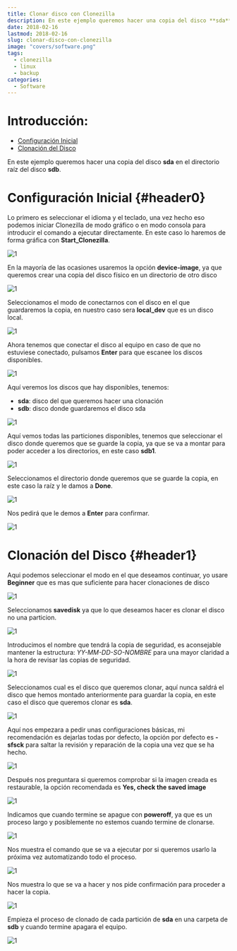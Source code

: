 ```yaml
---
title: Clonar disco con Clonezilla
description: En este ejemplo queremos hacer una copia del disco **sda** en el directorio raíz del disco **sdb**
date: 2018-02-16
lastmod: 2018-02-16
slug: clonar-disco-con-clonezilla
image: "covers/software.png"
tags:
  - clonezilla
  - linux
  - backup
categories:
  - Software
---
```




# Introducción:


- [Configuración Inicial](#header0)
- [Clonación del Disco](#header1)




En este ejemplo queremos hacer una copia del disco **sda** en el directorio raíz del disco **sdb**.




# Configuración Inicial {#header0}



Lo primero es seleccionar el idioma y el teclado, una vez hecho eso podemos iniciar Clonezilla de modo gráfico o en modo consola para introducir el comando a ejecutar directamente. En este caso lo haremos de forma gráfica con **Start_Clonezilla**.

![1][Clonar1]





En la mayoría de las ocasiones usaremos la opción **device-image**, ya que queremos crear una copia del disco físico en un directorio de otro disco

![1][Clonar2]





Seleccionamos el modo de conectarnos con el disco en el que guardaremos la copia, en nuestro caso sera **local_dev** que es un disco local.

![1][Clonar4]





Ahora tenemos que conectar el disco al equipo en caso de que no estuviese conectado, pulsamos **Enter** para que escanee los discos disponibles.

![1][Clonar5]





Aquí veremos los discos que hay disponibles, tenemos:

- **sda**: disco del que queremos hacer una clonación
- **sdb**: disco donde guardaremos el disco sda


![1][Clonar6]





Aquí vemos todas las particiones disponibles, tenemos que seleccionar el disco donde queremos que se guarde la copia, ya que se va a montar para poder acceder a los directorios, en este caso **sdb1**.


![1][Clonar7]





Seleccionamos el directorio donde queremos que se guarde la copia, en este caso la raíz y le damos a **Done**.


![1][Clonar8]





Nos pedirá que le demos a **Enter** para confirmar.


![1][Clonar9]





# Clonación del Disco {#header1}



Aqui podemos seleccionar el modo en el que deseamos continuar, yo usare **Beginner** que es mas que suficiente para hacer clonaciones de disco

![1][Clonar10]





Seleccionamos **savedisk** ya que lo que deseamos hacer es clonar el disco no una particion.


![1][Clonar11]





Introducimos el nombre que tendrá la copia de seguridad, es aconsejable mantener la estructura: *YY-MM-DD-SO-NOMBRE* para una mayor claridad a la hora de revisar las copias de seguridad.

![1][Clonar12]





Seleccionamos cual es el disco que queremos clonar, aquí nunca saldrá el disco que hemos montado anteriormente para guardar la copia, en este caso el disco que queremos clonar es **sda**.


![1][Clonar13]





Aquí nos empezara a pedir unas configuraciones básicas, mi recomendación es dejarlas todas por defecto, la opción por defecto es **-sfsck** para saltar la revisión y reparación de la copia una vez que se ha hecho.

![1][Clonar14]





Después nos preguntara si queremos comprobar si la imagen creada es restaurable, la opción recomendada es **Yes, check the saved image**

![1][Clonar15]





Indicamos que cuando termine se apague con **poweroff**, ya que es un proceso largo y posiblemente no estemos cuando termine de clonarse.

![1][Clonar16]





Nos muestra el comando que se va a ejecutar por si queremos usarlo la próxima vez automatizando todo el proceso.

![1][Clonar17]





Nos muestra lo que se va a hacer y nos pide confirmación para proceder a hacer la copia.

![1][Clonar18]





Empieza el proceso de clonado de cada partición de **sda** en una carpeta de **sdb** y cuando termine apagara el equipo.

![1][Clonar19]



[Clonar1]: /images/2018/ClonezillaClonar/1_ClonezillaClonar.png
[Clonar2]: /images/2018/ClonezillaClonar/2_ClonezillaClonar.png
[Clonar4]: /images/2018/ClonezillaClonar/4_ClonezillaClonar.png
[Clonar5]: /images/2018/ClonezillaClonar/5_ClonezillaClonar.png
[Clonar6]: /images/2018/ClonezillaClonar/6_ClonezillaClonar.png
[Clonar7]: /images/2018/ClonezillaClonar/7_ClonezillaClonar.png
[Clonar8]: /images/2018/ClonezillaClonar/8_ClonezillaClonar.png
[Clonar9]: /images/2018/ClonezillaClonar/9_ClonezillaClonar.png
[Clonar10]: /images/2018/ClonezillaClonar/10_ClonezillaClonar.png
[Clonar11]: /images/2018/ClonezillaClonar/11_ClonezillaClonar.png
[Clonar12]: /images/2018/ClonezillaClonar/12_ClonezillaClonar.png
[Clonar13]: /images/2018/ClonezillaClonar/13_ClonezillaClonar.png
[Clonar14]: /images/2018/ClonezillaClonar/14_ClonezillaClonar.png
[Clonar15]: /images/2018/ClonezillaClonar/15_ClonezillaClonar.png
[Clonar16]: /images/2018/ClonezillaClonar/16_ClonezillaClonar.png
[Clonar17]: /images/2018/ClonezillaClonar/17_ClonezillaClonar.png
[Clonar18]: /images/2018/ClonezillaClonar/18_ClonezillaClonar.png
[Clonar19]: /images/2018/ClonezillaClonar/19_ClonezillaClonar.png

